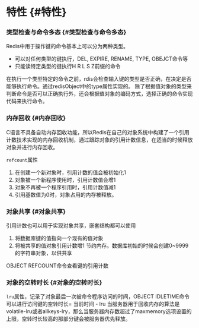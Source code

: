 # 特性 {#特性}

### 类型检查与命令多态 {#类型检查与命令多态}

Redis中用于操作键的命令基本上可以分为两种类型。

* 可以对任何类型的键执行，DEL, EXPIRE, RENAME, TYPE, OBEJCT命令等
* 只能读特定类型的键执行H R L S Z前缀的命令

在执行一个类型特定的命令之前，rdis会检查输入键的类型是否正确，在决定是否能够执行命令。通过redisObject中的type属性实现的。 除了根据值对象的类型来判断命令是否可以正确执行外，还会根据值对象的编码方式，选择正确的命令实现代码来执行命令。

### 内存回收 {#内存回收}

C语言不具备自动内存回收功能，所以Redis在自己的对象系统中构建了一个引用计数技术实现的内存回收机制，通过跟踪对象的引用计数信息，在适当的时候释放对象并进行内存回收。

`refcount`属性

1. 在创建一个新对象时，引用计数的值会被初始化1
2. 对象被一个新程序使用时，引用计数值会增1
3. 对象不再被一个程序引用时，引用计数值减1
4. 引用基数值为0时，对象占用的内存被释放。

### 对象共享 {#对象共享}

引用计数也可以用于实现对象共享，嵌套结构都可以使用

1. 将数据库键的值指向一个现有的值对象
2. 将被共享的值对象引用计数增1 节约内存。数据库初始的时候会创建0~9999的字符串对象，以供共享

OBJECT REFCOUNT命令查看键的引用计数

### 对象的空转时长 {#对象的空转时长}

`lru`属性，记录了对象最后一次被命令程序访问的时间，OBJECT IDLETIME命令可以进行访问键的空转时长= 当前时间 - lru 当服务器用于回收内存的算法是volatile-lru或者allkeys-lry，那么当服务器内存数超过了maxmemory选项设置的上限，空转时长较高的那部分键会被服务器优先释放。

